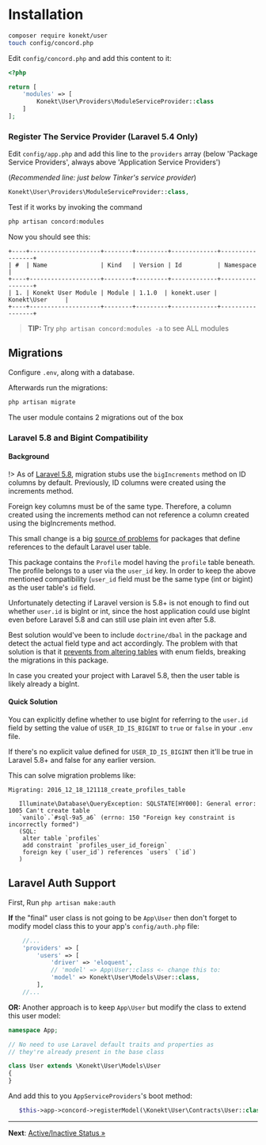 # Installation

```bash
composer require konekt/user
touch config/concord.php
```

Edit `config/concord.php` and add this content to it:

```php
<?php

return [
    'modules' => [
        Konekt\User\Providers\ModuleServiceProvider::class
    ]
];
```

### Register The Service Provider (Laravel 5.4 Only)

Edit `config/app.php` and add this line to the `providers` array (below 'Package Service Providers',
always above 'Application Service Providers')

(_Recommended line: just below Tinker's service provider_)

```php
Konekt\User\Providers\ModuleServiceProvider::class,
```

Test if it works by invoking the command

```bash
php artisan concord:modules
```

Now you should see this:

```
+----+--------------------+--------+---------+-------------+-----------------+
| #  | Name               | Kind   | Version | Id          | Namespace       |
+----+--------------------+--------+---------+-------------+-----------------+
| 1. | Konekt User Module | Module | 1.1.0  | konekt.user | Konekt\User     |
+----+--------------------+--------+---------+-------------+-----------------+
```

> **TIP:** Try `php artisan concord:modules -a` to see ALL modules

## Migrations

Configure `.env`, along with a database.

Afterwards run the migrations:

```bash
php artisan migrate
```

The user module contains 2 migrations out of the box

### Laravel 5.8 and Bigint Compatibility

#### Background

!> As of [Laravel 5.8](https://github.com/laravel/framework/pull/26472), migration stubs use the `bigIncrements` method on ID columns by default. Previously, ID columns were created using the increments method.

Foreign key columns must be of the same type. Therefore, a column created using the increments
method can not reference a column created using the bigIncrements method.

This small change is a big [source of problems](https://laraveldaily.com/be-careful-laravel-5-8-added-bigincrements-as-defaults/)
for packages that define references to the default Laravel user table.

This package contains the `Profile` model having the `profile` table beneath.
The profile belongs to a user via the `user_id` key. In order to keep the above mentioned
compatibility (`user_id` field must be the same type (int or bigint) as the user table's `id` field.

Unfortunately detecting if Laravel version is 5.8+ is not enough to find out whether `user.id` is
bigInt or int, since the host application could use bigInt even before Laravel 5.8 and can still use
plain int even after 5.8.

Best solution would've been to include `doctrine/dbal` in the package and detect the actual field
type and act accordingly. The problem with that solution is that it
[prevents from altering tables](https://laravel.com/docs/5.8/migrations#modifying-columns) with enum
fields, breaking the migrations in this package.

In case you created your project with Laravel 5.8, then the user table is likely already a bigInt.

#### Quick Solution

You can explicitly define whether to use bigInt for referring to the `user.id` field by setting the
value of `USER_ID_IS_BIGINT` to `true` or `false` in your `.env` file.

If there's no explicit value defined for `USER_ID_IS_BIGINT` then it'll be true in Laravel 5.8+ and
false for any earlier version.

This can solve migration problems like:

```
Migrating: 2016_12_18_121118_create_profiles_table

   Illuminate\Database\QueryException: SQLSTATE[HY000]: General error: 1005 Can't create table
   `vanilo`.`#sql-9a5_a6` (errno: 150 "Foreign key constraint is incorrectly formed")
   (SQL:
    alter table `profiles`
    add constraint `profiles_user_id_foreign`
    foreign key (`user_id`) references `users` (`id`)
   )
```

## Laravel Auth Support

First, Run `php artisan make:auth`

**If** the "final" user class is not going to be `App\User` then don't forget to modify model class this
to your app's `config/auth.php` file:

```php
    //...
    'providers' => [
        'users' => [
            'driver' => 'eloquent',
            // 'model' => App\User::class <- change this to:
            'model' => Konekt\User\Models\User::class,
        ],
    //...
```
**OR:**
Another approach is to keep `App\User` but modify the class to extend this user model:

```php
namespace App;

// No need to use Laravel default traits and properties as
// they're already present in the base class

class User extends \Konekt\User\Models\User
{
}
```

And add this to you `AppServiceProviders`'s boot method:

```php
   $this->app->concord->registerModel(\Konekt\User\Contracts\User::class, \App\User::class);
```

---

**Next**: [Active/Inactive Status &raquo;](active-inactive.md)
